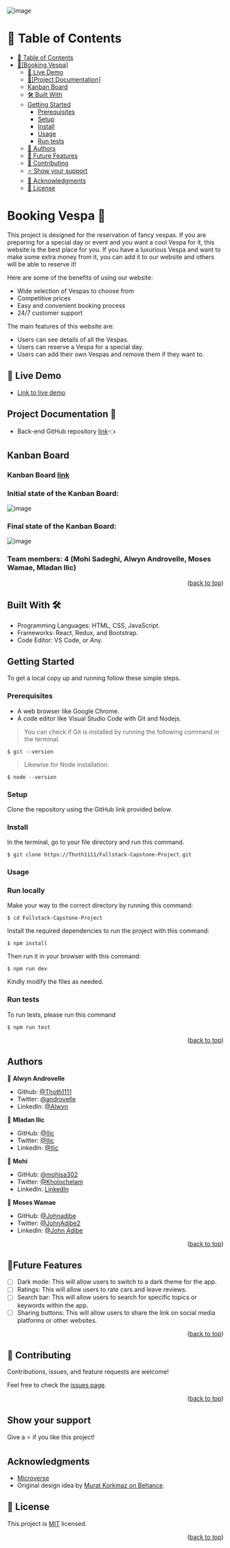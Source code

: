 ![image](https://github.com/Thoth1111/Fullstack-Capstone-Project/assets/96848068/9ac8ac5d-65ec-4f3d-9db7-2aaa295ed1f7)<a name="readme-top"></a>

# 📗 Table of Contents

- [📗 Table of Contents](#-table-of-contents)
- [🛵\[Booking Vespa\] ](#about-project)
  - [🚀 Live Demo](#live-demo)
  - [📄\[Project Documentation\] ](#project-documentation)
  - [Kanban Board](#kanban-board)
  - [🛠 Built With ](#built-with)
  - [Getting Started](#getting-started)
    - [Prerequisites](#prerequisites)
    - [Setup](#setup)
    - [Install](#install)
    - [Usage](#usage)
    - [Run tests](#run-tests)
  - [👥 Authors ](#authors)
  - [🔭 Future Features ](#future-features)
  - [🤝 Contributing ](#contributing)
  - [⭐️ Show your support ](#️support)
  - [🙏 Acknowledgments ](#acknowledgements)
  - [📝 License ](#license)

<!-- PROJECT DESCRIPTION -->

# Booking Vespa 🛵 <a name="about-project"></a>

This project is designed for the reservation of fancy vespas. If you are preparing for a special day or event and you want a cool Vespa for it, this website is the best place for you. If you have a luxurious Vespa and want to make some extra money from it, you can add it to our website and others will be able to reserve it!

Here are some of the benefits of using our website:

- Wide selection of Vespas to choose from
- Competitive prices
- Easy and convenient booking process
- 24/7 customer support

The main features of this website are:

- Users can see details of all the Vespas.
- Users can reserve a Vespa for a special day.
- Users can add their own Vespas and remove them if they want to.

## 🚀 Live Demo <a name="live-demo"></a>

- [Link to live demo](https://vespa-reservation.onrender.com/home)


## Project Documentation 📄 <a name="project-documentation"></a>

- Back-end GitHub repository [link](https://github.com/djo1975/Program-Capstone)👈

## Kanban Board <a name="kanban-board"></a>

### Kanban Board [link](https://github.com/users/michaelamponsah/projects/4/views/1)

### Initial state of the Kanban Board:

![image](https://github.com/djo1975/Program-Capstone/assets/96848068/69fdee52-3f5a-4279-8ad2-82f484e7005b)

### Final state of the Kanban Board:

![image](https://github.com/djo1975/Program-Capstone/assets/96848068/8a71fce0-f987-4c60-b529-6d692e4e2ab4)

### Team members: 4 (Mohi Sadeghi, Alwyn Androvelle, Moses Wamae, Mladan Ilic)

<p align="right">(<a href="#readme-top">back to top</a>)</p>


## Built With 🛠️ <a name="built-with"></a>

- Programming Languages: HTML, CSS, JavaScript.
- Frameworks: React, Redux, and Bootstrap.
- Code Editor: VS Code, or Any.

## Getting Started <a name="getting-started"></a>

To get a local copy up and running follow these simple steps.

### Prerequisites

- A web browser like Google Chrome.
- A code editor like Visual Studio Code with Git and Nodejs.

> You can check if Git is installed by running the following command in the terminal.

```
$ git --version
```

> Likewise for Node installation.

```
$ node --version
```

### Setup

Clone the repository using the GitHub link provided below.

### Install

In the terminal, go to your file directory and run this command.

```
$ git clone https://Thoth1111/Fullstack-Capstone-Project.git
```

### Usage

### Run locally

Make your way to the correct directory by running this command:

```
$ cd Fullstack-Capstone-Project
```

Install the required dependencies to run the project with this command:

```
$ npm install
```

Then run it in your browser with this command:

```
$ npm run dev
```

Kindly modify the files as needed.

### Run tests

To run tests, please run this command

```
$ npm run test
```
<p align="right">(<a href="#readme-top">back to top</a>)</p>

## Authors <a name="authors"></a>

👤 **Alwyn Androvelle**

- Github: [@Thoth1111](https://github.com/Thoth1111)
- Twitter: [@androvelle](https://twitter.com/androvelle)
- LinkedIn: [@Alwyn](https://linkedin.com/in/alwyn-androvelle-simiyu)

👤 **Mladan Ilic**

- GitHub: [@Ilic](https://github.com/djo1975)
- Twitter: [@Ilic](https://twitter.com/MladanIlic)
- LinkedIn: [@Ilic](https://www.linkedin.com/in/mladanilic/)

👤 **Mohi**

- GitHub: [@mohisa302](https://github.com/mohisa302)
- Twitter: [@Kholochelam](https://twitter.com/Kholochelam)
- LinkedIn: [LinkedIn](https://linkedin.com/in/mohadese-sadeghi-692551199/)

👤 **Moses Wamae**

- GitHub: [@Johnadibe](https://github.com/MosDevx)
- Twitter: [@JohnAdibe2](https://twitter.com/MosesWamae7)
- LinkedIn: [@John Adibe](https://www.linkedin.com/in/moses-wamae-a13a67244)

<p align="right">(<a href="#readme-top">back to top</a>)</p>

## 🔭Future Features <a name="future-features"></a>

- [ ] Dark mode: This will allow users to switch to a dark theme for the app.
- [ ] Ratings: This will allow users to rate cars and leave reviews.
- [ ] Search bar: This will allow users to search for specific topics or keywords within the app.
- [ ] Sharing buttons: This will allow users to share the link on social media platforms or other websites.

<p align="right">(<a href="#readme-top">back to top</a>)</p>

## 🤝 Contributing <a name="contributing"></a>

Contributions, issues, and feature requests are welcome!

Feel free to check the [issues page](../../issues/).

<p align="right">(<a href="#readme-top">back to top</a>)</p>

## Show your support  <a name="️support"></a>

Give a ⭐️ if you like this project!

## Acknowledgments <a name="acknowledgements"></a>

- [Microverse](https://www.microverse.org/)
- Original design idea by [Murat Korkmaz on Behance](https://www.behance.net/muratk).

## 📝 License <a name="license"></a>

This project is [MIT](./LICENSE) licensed.

<p align="right">(<a href="#readme-top">back to top</a>)</p>
